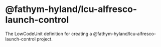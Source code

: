 # @fathym-hyland/lcu-alfresco-launch-control

The LowCodeUnit definition for creating a @fathym-hyland/lcu-alfresco-launch-control project.
